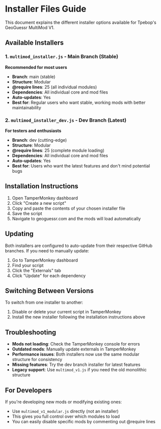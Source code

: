 # Installer Files Guide

This document explains the different installer options available for Tpebop's GeoGuessr MultiMod V1.

## Available Installers

### 1. `multimod_installer.js` - Main Branch (Stable)
**Recommended for most users**

- **Branch**: main (stable)
- **Structure**: Modular 
- **@require lines**: 25 (all individual modules)
- **Dependencies**: All individual core and mod files
- **Auto-updates**: Yes
- **Best for**: Regular users who want stable, working mods with better maintainability

### 2. `multimod_installer_dev.js` - Dev Branch (Latest)
**For testers and enthusiasts**

- **Branch**: dev (cutting-edge)
- **Structure**: Modular
- **@require lines**: 25 (complete module loading)
- **Dependencies**: All individual core and mod files
- **Auto-updates**: Yes  
- **Best for**: Users who want the latest features and don't mind potential bugs

## Installation Instructions

1. Open TamperMonkey dashboard
2. Click "Create a new script"
3. Copy and paste the contents of your chosen installer file
4. Save the script
5. Navigate to geoguessr.com and the mods will load automatically

## Updating

Both installers are configured to auto-update from their respective GitHub branches. If you need to manually update:

1. Go to TamperMonkey dashboard
2. Find your script
3. Click the "Externals" tab
4. Click "Update" for each dependency

## Switching Between Versions

To switch from one installer to another:

1. Disable or delete your current script in TamperMonkey
2. Install the new installer following the installation instructions above

## Troubleshooting

- **Mods not loading**: Check the TamperMonkey console for errors
- **Outdated mods**: Manually update externals in TamperMonkey
- **Performance issues**: Both installers now use the same modular structure for consistency
- **Missing features**: Try the dev branch installer for latest features
- **Legacy support**: Use `multimod_v1.js` if you need the old monolithic structure

## For Developers

If you're developing new mods or modifying existing ones:
- Use `multimod_v1_modular.js` directly (not an installer)
- This gives you full control over which modules to load
- You can easily disable specific mods by commenting out @require lines
